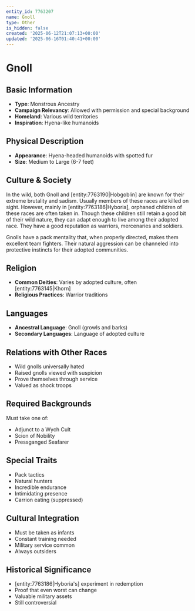 ```yaml
---
entity_id: 7763207
name: Gnoll
type: Other
is_hidden: false
created: '2025-06-12T21:07:13+00:00'
updated: '2025-06-16T01:40:41+00:00'
---
```


# Gnoll

## Basic Information

- **Type**: Monstrous Ancestry
- **Campaign Relevancy**: Allowed with permission and special background
- **Homeland**: Various wild territories
- **Inspiration**: Hyena-like humanoids

## Physical Description

- **Appearance**: Hyena-headed humanoids with spotted fur
- **Size**: Medium to Large (6-7 feet)

## Culture & Society

In the wild, both Gnoll and [entity:7763190|Hobgoblin] are known for their extreme brutality and sadism. Usually members of these races are killed on sight. However, mainly in [entity:7763186|Hyboria], orphaned children of these races are often taken in. Though these children still retain a good bit of their wild nature, they can adapt enough to live among their adopted race. They have a good reputation as warriors, mercenaries and soldiers.

Gnolls have a pack mentality that, when properly directed, makes them excellent team fighters. Their natural aggression can be channeled into protective instincts for their adopted communities.

## Religion

- **Common Deities**: Varies by adopted culture, often [entity:7763145|Khorn]
- **Religious Practices**: Warrior traditions

## Languages

- **Ancestral Language**: Gnoll (growls and barks)
- **Secondary Languages**: Language of adopted culture

## Relations with Other Races

- Wild gnolls universally hated
- Raised gnolls viewed with suspicion
- Prove themselves through service
- Valued as shock troops

## Required Backgrounds

Must take one of:

- Adjunct to a Wych Cult
- Scion of Nobility
- Pressganged Seafarer

## Special Traits

- Pack tactics
- Natural hunters
- Incredible endurance
- Intimidating presence
- Carrion eating (suppressed)

## Cultural Integration

- Must be taken as infants
- Constant training needed
- Military service common
- Always outsiders

## Historical Significance

- [entity:7763186|Hyboria's] experiment in redemption
- Proof that even worst can change
- Valuable military assets
- Still controversial